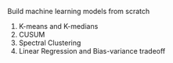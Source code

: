 Build machine learning models from scratch

1. K-means and K-medians
2. CUSUM 
3. Spectral Clustering
4. Linear Regression and Bias-variance tradeoff
